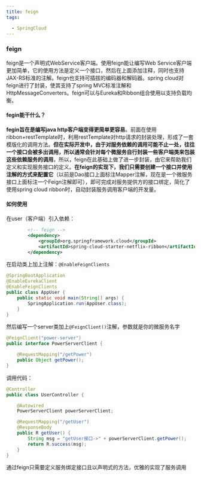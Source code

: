 ```yaml
---
title: feign
tags:

  - SpringCloud
---
```


### feign

feign是一个声明式WebService客户端。使用feign能让编写Web Service客户端更加简单，它的使用方法是定义一个接口，然后在上面添加注释，同时也支持JAX-RS标准的注解。feign也支持可插拔的编码器和解码器。spring cloud对feign进行了封装，使其支持了spring MVC标准注解和HttpMessageConverters。feign可以与Eureka和Ribbon组合使用以支持负载均衡。



#### fegin能干什么？

**fegin旨在是编写java http客户端变得更简单更容易**。前面在使用ribbon+restTemplate时，利用restTemplate对http请求的封装处理，形成了一套模版化的调用方法。**但在实际开发中，由于对服务依赖的调用可能不止一处，往往一个接口会被多出调用，所以通常会针对每个微服务自行封装一些客户端类来包装这些依赖服务的调用**，所以，feign在此基础上做了进一步封装，由它来帮助我们定义和实现服务接口的定义。**在feign的实现下，我们只需要创建一个接口并使用注解的方式来配置它**（以前是Dao接口上面标注Mapper注解，现在是一个微服务接口上面标注一个Feign注解即可），即可完成对服务提供方的接口绑定，简化了使用spring cloud ribbon时，自动封装服务调用客户端的开发量。



#### 如何使用

在user（客户端）引入依赖：

```xml
        <!-- feign -->
        <dependency>
            <groupId>org.springframework.cloud</groupId>
            <artifactId>spring-cloud-starter-netflix-ribbon</artifactId>
        </dependency>
```

在启动类上加上注解：`@EnableFeignClients`

```java
@SpringBootApplication
@EnableEurekaClient
@EnableFeignClients
public class AppUser {
    public static void main(String[] args) {
        SpringApplication.run(AppUser.class);
    }
}
```

然后编写一个server类加上`@FeignClient()`注解，参数就是你的微服务名字

```java
@FeignClient("power-server")
public interface PowerServerClient {

    @RequestMapping("/getPower")
    public Object getPower();
}
```

调用代码：

```java
@Controller
public class UserController {

    @Autowired
    PowerServerClient powerServerClient;

    @RequestMapping("/getUser")
    @ResponseBody
    public R getUser() {
        String msg = "getUser接口->" + powerServerClient.getPower();
        return R.success(msg);
    }
}
```

通过feign只需要定义服务绑定接口且以声明式的方法，优雅的实现了服务调用
